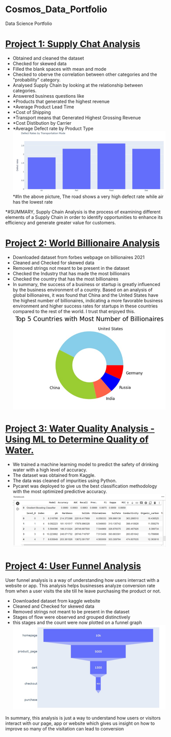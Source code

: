 # Cosmos_Data_Portfolio
Data Science Portfolio

# [Project 1: Supply Chat Analysis](https://github.com/uzodyke/Cosmos_Data_Portfolio/blob/main/Copy_of_Supply_Chat.ipynb)

* Obtained and cleaned the dataset
* Checked for skewed data
* Filled the blank spaces with mean and mode
* Checked to oberve the correlation between other categories and the "probability" category.
* Analysed Supply Chain by looking at the relationship between categories.
* Answered business questions like
*   *Products that generated the highest revenue
*   *Average Product Lead Time
*   *Cost of Shipping
*   *Transport means that Generated Highest Grossing Revenue
*   *Cost Distibution by Carrier
*   *Average Defect rate by Product Type
![Accuracy](Defect_rates_by_transportation.jpg)
*#In the above picture, The road shows a very high defect rate while air has the lowest rate

*#SUMMARY, Supply Chain Analysis is the process of examining different elements of a Supply Chain in order to identify opportunities to enhance its efficiency and generate greater value for customers. 


# [Project 2: World Billionaire Analysis](https://github.com/uzodyke/Cosmos_Data_Portfolio/blob/main/Top_Billionaire_Analysis_from_Forbes_DataSet.ipynb)

* Downloaded dataset from forbes webpage on billionaires 2021
* Cleaned and Checked for skewed data
* Removed strings not meant to be present in the dataset
* Checked the Industry that has made the most billionairs
* Checked the country that has the most billionaires 
* In summary, the success of a business or startup is greatly influenced by the business environment of a country. Based on an analysis of global billionaires, it was found that China and the United States have the highest number of billionaires, indicating a more favorable business environment and higher success rates for startups in these countries compared to the rest of the world. I trust that enjoyed this.
![Accuracy](Billionairechart.jpg)


# [Project 3: Water Quality Analysis - Using ML to Determine Quality of Water.](https://github.com/uzodyke/Cosmos_Data_Portfolio/blob/main/water_quality_analysis.ipynb)
* We trained a machine learning model to predict the safety of drinking water with a high level of accuracy.
* The dataset was obtained from Kaggle.
* The data was cleaned of impurities using Python.
* Pycaret was deployed to give us the best classification methodology with the most optimized predictive accuracy.
![Accuracy](Accuracy.png)


# [Project 4: User Funnel Analysis](https://github.com/uzodyke/Cosmos_Data_Portfolio/blob/main/Funnel_Analysis_Chart.ipynb)
User funnel analysis is a way of understanding how users interract with a website or app. This analysis helps businesses analyze conversion rate from when a user visits the site till he leave purchasing the product or not.
* Downloaded dataset from kaggle website
* Cleaned and Checked for skewed data
* Removed strings not meant to be present in the dataset
* Stages of flow were observed and grouped distinctively 
* this stages and the count were now plotted on a funnel graph
![Accuracy](Stagefunnel.jpg)

In summary, this analysis is just a way to understand how users or visitors interact with our page, app or website which gives us insight on how to improve so many of the visitation can lead to conversion

